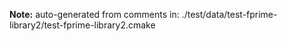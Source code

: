 **Note:** auto-generated from comments in: ./test/data/test-fprime-library2/test-fprime-library2.cmake

